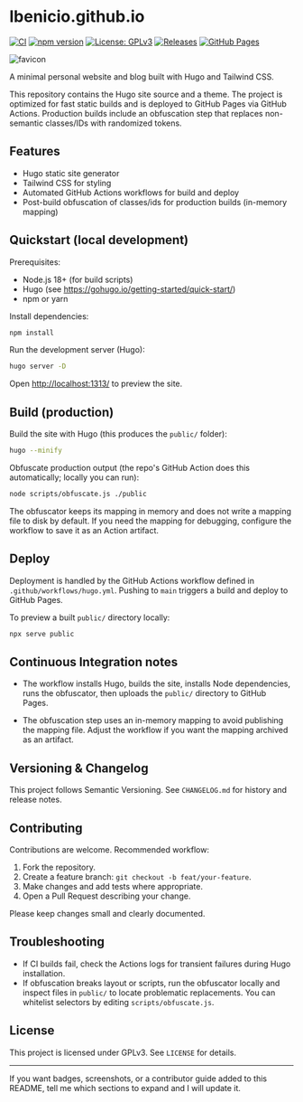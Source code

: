 # lbenicio.github.io

<!-- Shields / badges -->
[![CI](https://github.com/lbenicio/lbenicio.github.io/actions/workflows/hugo.yml/badge.svg)](https://github.com/lbenicio/lbenicio.github.io/actions/workflows/hugo.yml)
[![npm version](https://img.shields.io/badge/version-1.5.1-blue.svg)](https://github.com/lbenicio/lbenicio.github.io)
[![License: GPLv3](https://img.shields.io/badge/License-GPLv3-blue.svg)](LICENSE.txt)
[![Releases](https://img.shields.io/github/v/release/lbenicio/lbenicio.github.io?sort=semver)](https://github.com/lbenicio/lbenicio.github.io/releases)
[![GitHub Pages](https://img.shields.io/github/actions/workflow/status/lbenicio/lbenicio.github.io/hugo.yml?branch=main&label=pages)](https://github.com/lbenicio/lbenicio.github.io)

<!-- project favicon (from theme static assets) -->
![favicon](src/themes/minimalist-simple-dev-theme/static/static/favicon/favicon-32x32.png)

A minimal personal website and blog built with Hugo and Tailwind CSS.

This repository contains the Hugo site source and a theme. The project is optimized for fast static builds and is deployed to GitHub Pages via GitHub Actions. Production builds include an obfuscation step that replaces non-semantic classes/IDs with randomized tokens.

## Features

- Hugo static site generator
- Tailwind CSS for styling
- Automated GitHub Actions workflows for build and deploy
- Post-build obfuscation of classes/ids for production builds (in-memory mapping)

## Quickstart (local development)

Prerequisites:

- Node.js 18+ (for build scripts)
- Hugo (see <https://gohugo.io/getting-started/quick-start/>)
- npm or yarn

Install dependencies:

```bash
npm install
```

Run the development server (Hugo):

```bash
hugo server -D
```

Open <http://localhost:1313/> to preview the site.

## Build (production)

Build the site with Hugo (this produces the `public/` folder):

```bash
hugo --minify
```

Obfuscate production output (the repo's GitHub Action does this automatically; locally you can run):

```bash
node scripts/obfuscate.js ./public
```

The obfuscator keeps its mapping in memory and does not write a mapping file to disk by default. If you need the mapping for debugging, configure the workflow to save it as an Action artifact.

## Deploy

Deployment is handled by the GitHub Actions workflow defined in `.github/workflows/hugo.yml`. Pushing to `main` triggers a build and deploy to GitHub Pages.

To preview a built `public/` directory locally:

```bash
npx serve public
```

## Continuous Integration notes

- The workflow installs Hugo, builds the site, installs Node dependencies, runs the obfuscator, then uploads the `public/` directory to GitHub Pages.

- The obfuscation step uses an in-memory mapping to avoid publishing the mapping file. Adjust the workflow if you want the mapping archived as an artifact.

## Versioning & Changelog

This project follows Semantic Versioning. See `CHANGELOG.md` for history and release notes.

## Contributing

Contributions are welcome. Recommended workflow:

1. Fork the repository.
2. Create a feature branch: `git checkout -b feat/your-feature`.
3. Make changes and add tests where appropriate.
4. Open a Pull Request describing your change.

Please keep changes small and clearly documented.

## Troubleshooting

- If CI builds fail, check the Actions logs for transient failures during Hugo installation.
- If obfuscation breaks layout or scripts, run the obfuscator locally and inspect files in `public/` to locate problematic replacements. You can whitelist selectors by editing `scripts/obfuscate.js`.

## License

This project is licensed under GPLv3. See `LICENSE` for details.

---

If you want badges, screenshots, or a contributor guide added to this README, tell me which sections to expand and I will update it.
